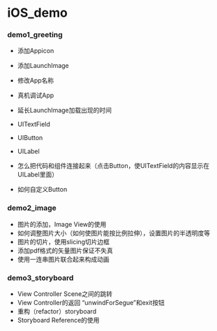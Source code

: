 # iOS_demo
### demo1_greeting

- 添加Appicon
- 添加LaunchImage
- 修改App名称
- 真机调试App
- 延长LaunchImage加载出现的时间


- UITextField
- UIButton
- UILabel
- 怎么把代码和组件连接起来（点击Button，使UITextField的内容显示在UILabel里面）
- 如何自定义Button




### demo2_image

- 图片的添加，Image View的使用
- 如何调整图片大小（如何使图片能按比例拉伸），设置图片的半透明度等
- 图片的切片，使用slicing切片边框
- 添加pdf格式的矢量图片保证不失真
- 使用一连串图片联合起来构成动画



### demo3_storyboard

- View Controller Scene之间的跳转
- View Controller的返回 “unwindForSegue”和exit按钮
- 重构（refactor）storyboard
- Storyboard Reference的使用

